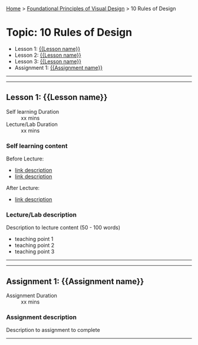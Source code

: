 [Home](../index.md) > [Foundational Principles of Visual Design](./foundational-principles-of-visual-design-module.md) > 10 Rules of Design 

# Topic: 10 Rules of Design 

* Lesson 1: [{{Lesson name}}](#lesson-1)
* Lesson 2: [{{Lesson name}}](#lesson-1)
* Lesson 3: [{{Lesson name}}](#lesson-1)
* Assignment 1: [{{Assignment name}}](#assignment-1)

---

---

## Lesson 1: {{Lesson name}}

<dl>
<dt>Self learning Duration</dt>
<dd>xx mins</dd>
<dt>Lecture/Lab Duration</dt>
<dd>xx mins</dd>
</dl>


### Self learning content

Before Lecture:

* [link description](./#)
* [link description](./#)

After Lecture:

* [link description](./#)

### Lecture/Lab description

Description to lecture content (50 - 100 words)

* teaching point 1
* teaching point 2
* teaching point 3

---

---

## Assignment 1: {{Assignment name}}

<dl>
<dt>Assignment Duration</dt>
<dd>xx mins</dd>
</dl>


### Assignment description

Description to assignment to complete

---

